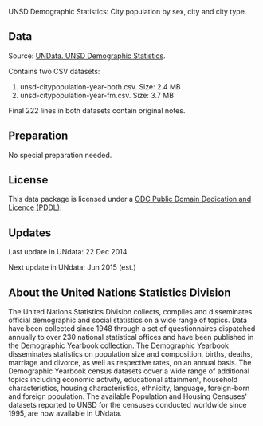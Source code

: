 UNSD Demographic Statistics: City population by sex, city and city type.

## Data
Source: [UNData. UNSD Demographic Statistics](http://data.un.org/Data.aspx?d=POP&f=tableCode:240).

Contains two CSV datasets:
  1. unsd-citypopulation-year-both.csv. Size: 2.4 MB
  2. unsd-citypopulation-year-fm.csv. Size: 3.7 MB

Final 222 lines in both datasets contain original notes.

## Preparation
No special preparation needed.

## License
This data package is licensed under a [ODC Public Domain Dedication and Licence (PDDL)](http://opendatacommons.org/licenses/pddl/1.0/).

## Updates
Last update in UNdata: 22 Dec 2014

Next update in UNdata: Jun 2015 (est.)

## About the United Nations Statistics Division
The United Nations Statistics Division collects, compiles and disseminates official demographic and social statistics on a wide range of topics. Data have been collected since 1948 through a set of questionnaires dispatched annually to over 230 national statistical offices and have been published in the Demographic Yearbook collection. The Demographic Yearbook disseminates statistics on population size and composition, births, deaths, marriage and divorce, as well as respective rates, on an annual basis. The Demographic Yearbook census datasets cover a wide range of additional topics including economic activity, educational attainment, household characteristics, housing characteristics, ethnicity, language, foreign-born and foreign population. The available Population and Housing Censuses' datasets reported to UNSD for the censuses conducted worldwide since 1995, are now available in UNdata.
